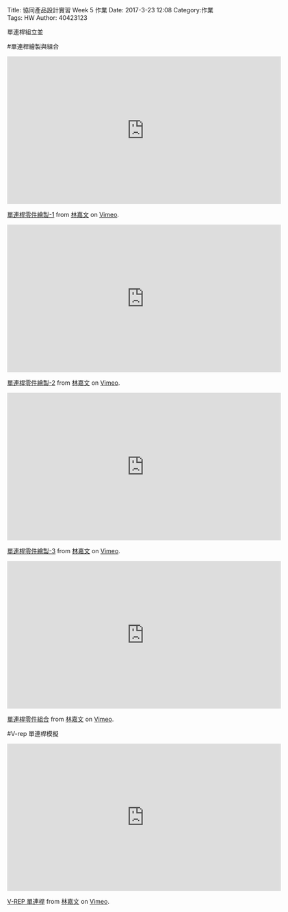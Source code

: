 Title: 協同產品設計實習  Week 5 作業
Date: 2017-3-23 12:08
Category:作業
Tags: HW
Author: 40423123

單連桿組立並
<!-- PELICAN_END_SUMMARY -->

#單連桿繪製與組合

<iframe src="https://player.vimeo.com/video/212441413" width="640" height="345" frameborder="0" webkitallowfullscreen mozallowfullscreen allowfullscreen></iframe>
<p><a href="https://vimeo.com/212441413">單連桿零件繪製-1</a> from <a href="https://vimeo.com/user58788851">林嘉文</a> on <a href="https://vimeo.com">Vimeo</a>.</p>

<iframe src="https://player.vimeo.com/video/212441432" width="640" height="345" frameborder="0" webkitallowfullscreen mozallowfullscreen allowfullscreen></iframe>
<p><a href="https://vimeo.com/212441432">單連桿零件繪製-2</a> from <a href="https://vimeo.com/user58788851">林嘉文</a> on <a href="https://vimeo.com">Vimeo</a>.</p>

<iframe src="https://player.vimeo.com/video/212441537" width="640" height="345" frameborder="0" webkitallowfullscreen mozallowfullscreen allowfullscreen></iframe>
<p><a href="https://vimeo.com/212441537">單連桿零件繪製-3</a> from <a href="https://vimeo.com/user58788851">林嘉文</a> on <a href="https://vimeo.com">Vimeo</a>.</p>

<iframe src="https://player.vimeo.com/video/212441437" width="640" height="345" frameborder="0" webkitallowfullscreen mozallowfullscreen allowfullscreen></iframe>
<p><a href="https://vimeo.com/212441437">單連桿零件組合</a> from <a href="https://vimeo.com/user58788851">林嘉文</a> on <a href="https://vimeo.com">Vimeo</a>.</p>



#V-rep 單連桿模擬


<iframe src="https://player.vimeo.com/video/212441442" width="640" height="344" frameborder="0" webkitallowfullscreen mozallowfullscreen allowfullscreen></iframe>
<p><a href="https://vimeo.com/212441442">V-REP  單連桿</a> from <a href="https://vimeo.com/user58788851">林嘉文</a> on <a href="https://vimeo.com">Vimeo</a>.</p>













